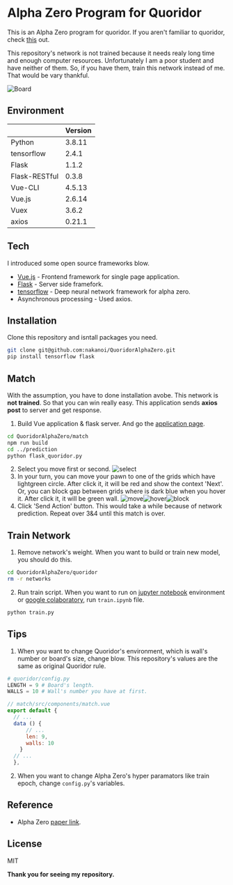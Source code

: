 # Alpha Zero Program for Quoridor

This is an Alpha Zero program for quoridor. If you aren't familiar to quoridor, check [this](https://en.wikipedia.org/wiki/Quoridor) out.

This repository's network is not trained because it needs realy long time and enough computer resources. Unfortunately I am a poor student and have neither of them.
So, if you have them, train this network instead of me. That would be vary thankful.

![Board]

## Environment

| | Version |
| ------ | ------ |
| Python | 3.8.11 |
| tensorflow | 2.4.1 |
| Flask | 1.1.2 |
| Flask-RESTful | 0.3.8 |
| Vue-CLI | 4.5.13 |
| Vue.js | 2.6.14 |
| Vuex | 3.6.2 |
| axios | 0.21.1 |

## Tech

I introduced some open source frameworks blow.

- [Vue.js] - Frontend framework for single page application.
- [Flask] - Server side framefork.
- [tensorflow] - Deep neural network framework for alpha zero.
- Asynchronous processing - Used axios.

## Installation

Clone this repository and isntall packages you need.

```sh
git clone git@github.com:nakanoi/QuoridorAlphaZero.git
pip install tensorflow flask
```

## Match

With the assumption, you have to done installation avobe.
This network is **not trained**. So that you can win really easy.
This application sends **axios post** to server and get response.
1. Build Vue application & flask server. And go the [application page].
```sh
cd QuoridorAlphaZero/match
npm run build
cd ../prediction
python flask_quoridor.py
```
2. Select you move first or second.
![select]
3. In your turn, you can move your pawn to one of the grids which have lightgreen circle. After click it, it will be red and show the context 'Next'.
Or, you can block gap between grids where is dark blue when you hover it. After click it, it will be green wall.
![move]![hover]![block]
4. Click 'Send Action' button. This would take a while because of network prediction. Repeat over 3&4 until this match is over.

## Train Network

1. Remove network's weight. When you want to build or train new model, you should do this.
```sh
cd QuoridorAlphaZero/quoridor
rm -r networks
```
2. Run train script. When you want to run on [jupyter notebook] environment or [google colaboratory], run ```train.ipynb``` file.
```sh
python train.py
```

## Tips
1. When you want to change Quoridor's environment, which is wall's number or board's size, change blow. This repository's values are the same as original Quoridor rule.
```python
# quoridor/config.py
LENGTH = 9 # Board's length.
WALLS = 10 # Wall's number you have at first.
```
```javascript
// match/src/components/match.vue
export default {
  // ...
  data () {
      // ...
      len: 9,
      walls: 10
    }
  // ...
  },
```
2. When you want to change Alpha Zero's hyper paramators like train epoch, change ```config.py```'s variables.

## Reference
- Alpha Zero [paper link].

## License

MIT

**Thank you for seeing my repository.**

[//]: # (These are reference links used in the body of this note and get stripped out when the markdown processor does its job. There is no need to format nicely because it shouldn't be seen. Thanks SO - http://stackoverflow.com/questions/4823468/store-comments-in-markdown-syntax)
   [Vue.js]: <https://vuejs.org/index.html>
   [Flask]: <https://flask.palletsprojects.com/en/2.0.x/>
   [tensorflow]: <https://www.tensorflow.org/>
   [Board]: <https://user-images.githubusercontent.com/72122101/131285762-12d71adb-043d-4809-a5fc-5906ba487cbd.png>
   [select]: <https://user-images.githubusercontent.com/72122101/131286335-b7c8ae37-a5f7-44df-ab65-f7fa8be5b335.png>
   [move]: <https://user-images.githubusercontent.com/72122101/131286915-f80e2b52-722b-4ee0-8c73-7c817df21b61.png>
   [hover]: <https://user-images.githubusercontent.com/72122101/131286676-eb1791be-3f76-4e84-8374-7952a3030623.png>
   [block]: <https://user-images.githubusercontent.com/72122101/131286810-c6a0bed6-b2d0-44af-8e89-dea8b14c6457.png>
   [application page]: <http://127.0.0.1:5000/>
   [jupyter notebook]: <https://jupyter.org/>
   [google colaboratory]: <https://colab.research.google.com/>
   [paper link]: <https://arxiv.org/pdf/1712.01815.pdf>